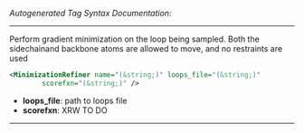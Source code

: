 _Autogenerated Tag Syntax Documentation:_

---
Perform gradient minimization on the loop being sampled. Both the sidechainand backbone atoms are allowed to move, and no restraints are used

```xml
<MinimizationRefiner name="(&string;)" loops_file="(&string;)"
        scorefxn="(&string;)" />
```

-   **loops_file**: path to loops file
-   **scorefxn**: XRW TO DO

---
